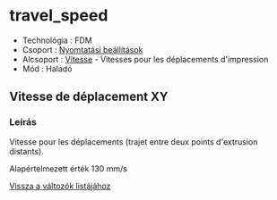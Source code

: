 # travel\_speed

* Technológia : FDM
* Csoport : [Nyomtatási beállítások](../../konfig/print_settings.md)
* Alcsoport : [Vitesse](../../beallitasok/print_settings.md#vitesse) - Vitesses pour les déplacements d'impression
* Mód : Haladó

## Vitesse de déplacement XY

### Leírás

Vitesse pour les déplacements \(trajet entre deux points d'extrusion distants\).

Alapértelmezett érték 130 mm/s

[Vissza a változók listájához](/)


